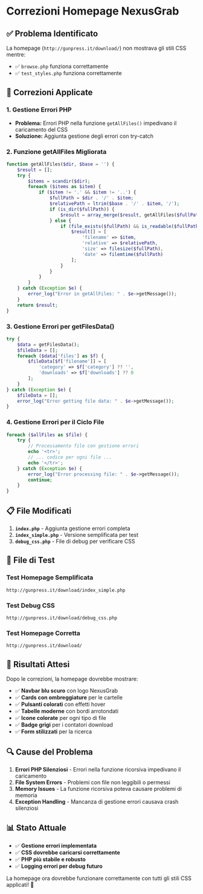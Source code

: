 # Correzioni Homepage NexusGrab

## ✅ Problema Identificato

La homepage (`http://gunpress.it/download/`) non mostrava gli stili CSS mentre:
- ✅ `browse.php` funziona correttamente
- ✅ `test_styles.php` funziona correttamente

## 🔧 Correzioni Applicate

### 1. **Gestione Errori PHP**
- **Problema:** Errori PHP nella funzione `getAllFiles()` impedivano il caricamento del CSS
- **Soluzione:** Aggiunta gestione degli errori con try-catch

### 2. **Funzione getAllFiles Migliorata**
```php
function getAllFiles($dir, $base = '') {
    $result = [];
    try {
        $items = scandir($dir);
        foreach ($items as $item) {
            if ($item != '.' && $item != '..') {
                $fullPath = $dir . '/' . $item;
                $relativePath = ltrim($base . '/' . $item, '/');
                if (is_dir($fullPath)) {
                    $result = array_merge($result, getAllFiles($fullPath, $base . '/' . $item));
                } else {
                    if (file_exists($fullPath) && is_readable($fullPath)) {
                        $result[] = [
                            'filename' => $item,
                            'relative' => $relativePath,
                            'size' => filesize($fullPath),
                            'date' => filemtime($fullPath)
                        ];
                    }
                }
            }
        }
    } catch (Exception $e) {
        error_log("Error in getAllFiles: " . $e->getMessage());
    }
    return $result;
}
```

### 3. **Gestione Errori per getFilesData()**
```php
try {
    $data = getFilesData();
    $fileData = [];
    foreach ($data['files'] as $f) {
        $fileData[$f['filename']] = [
            'category' => $f['category'] ?? '',
            'downloads' => $f['downloads'] ?? 0
        ];
    }
} catch (Exception $e) {
    $fileData = [];
    error_log("Error getting file data: " . $e->getMessage());
}
```

### 4. **Gestione Errori per il Ciclo File**
```php
foreach ($allFiles as $file) {
    try {
        // Processamento file con gestione errori
        echo '<tr>';
        // ... codice per ogni file ...
        echo '</tr>';
    } catch (Exception $e) {
        error_log("Error processing file: " . $e->getMessage());
        continue;
    }
}
```

## 📋 File Modificati

1. **`index.php`** - Aggiunta gestione errori completa
2. **`index_simple.php`** - Versione semplificata per test
3. **`debug_css.php`** - File di debug per verificare CSS

## 🧪 File di Test

### **Test Homepage Semplificata**
```
http://gunpress.it/download/index_simple.php
```

### **Test Debug CSS**
```
http://gunpress.it/download/debug_css.php
```

### **Test Homepage Corretta**
```
http://gunpress.it/download/
```

## 🎯 Risultati Attesi

Dopo le correzioni, la homepage dovrebbe mostrare:

- ✅ **Navbar blu scuro** con logo NexusGrab
- ✅ **Cards con ombreggiature** per le cartelle
- ✅ **Pulsanti colorati** con effetti hover
- ✅ **Tabelle moderne** con bordi arrotondati
- ✅ **Icone colorate** per ogni tipo di file
- ✅ **Badge grigi** per i contatori download
- ✅ **Form stilizzati** per la ricerca

## 🔍 Cause del Problema

1. **Errori PHP Silenziosi** - Errori nella funzione ricorsiva impedivano il caricamento
2. **File System Errors** - Problemi con file non leggibili o permessi
3. **Memory Issues** - La funzione ricorsiva poteva causare problemi di memoria
4. **Exception Handling** - Mancanza di gestione errori causava crash silenziosi

## 📊 Stato Attuale

- ✅ **Gestione errori implementata**
- ✅ **CSS dovrebbe caricarsi correttamente**
- ✅ **PHP più stabile e robusto**
- ✅ **Logging errori per debug futuro**

La homepage ora dovrebbe funzionare correttamente con tutti gli stili CSS applicati! 🚀 